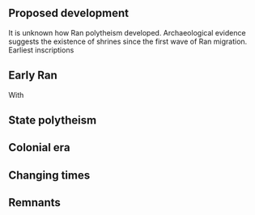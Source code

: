 
## Proposed development

It is unknown how Ran polytheism developed. Archaeological evidence suggests the existence of shrines since the first wave of Ran migration. Earliest inscriptions
## Early Ran

With
## State polytheism


## Colonial era


## Changing times


## Remnants








